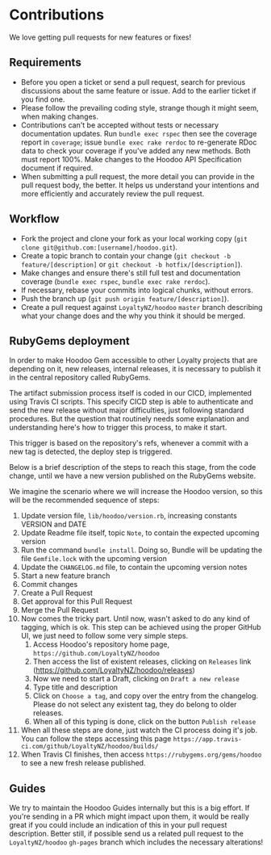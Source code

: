 # Contributions

We love getting pull requests for new features or fixes!

## Requirements

* Before you open a ticket or send a pull request, search for previous discussions about the same feature or issue. Add to the earlier ticket if you find one.
* Please follow the prevailing coding style, strange though it might seem, when making changes.
* Contributions can't be accepted without tests or necessary documentation updates. Run `bundle exec rspec` then see the coverage report in `coverage`; issue `bundle exec rake rerdoc` to re-generate RDoc data to check your coverage if you've added any new methods. Both must report 100%. Make changes to the Hoodoo API Specification document if required.
* When submitting a pull request, the more detail you can provide in the pull request body, the better. It helps us understand your intentions and more efficiently and accurately review the pull request.

## Workflow

* Fork the project and clone your fork as your local working copy (`git clone git@github.com:[username]/hoodoo.git`).
* Create a topic branch to contain your change (`git checkout -b feature/[description]` or `git checkout -b hotfix/[description]`).
* Make changes and ensure there's still full test and documentation coverage (`bundle exec rspec`, `bundle exec rake rerdoc`).
* If necessary, rebase your commits into logical chunks, without errors.
* Push the branch up (`git push origin feature/[description]`).
* Create a pull request against `LoyaltyNZ/hoodoo` `master` branch describing what your change does and the why you think it should be merged.

## RubyGems deployment
In order to make Hoodoo Gem accessible to other Loyalty projects that are depending on it, new releases, internal releases,
it is necessary to publish it in the central repository called RubyGems.

The artifact submission process itself is coded in our CICD, implemented using Travis CI scripts. This specify CICD step is able to authenticate and send
the new release without major difficulties, just following standard procedures. But the question that routinely needs some explanation and understanding
here's how to trigger this process, to make it start.

This trigger is based on the repository's refs, whenever a commit with a new tag is detected, the deploy step is triggered.

Below is a brief description of the steps to reach this stage, from the code change, until we have a new version published on the RubyGems website.

We imagine the scenario where we will increase the Hoodoo version, so this will be the recommended sequence of steps:

1. Update version file, `lib/hoodoo/version.rb`, increasing constants VERSION and DATE
2. Update Readme file itself, topic `Note`, to contain the expected upcoming version
3. Run the command `bundle install`. Doing so, Bundle will be updating the file `Gemfile.lock` with the upcoming version
4. Update the `CHANGELOG.md` file, to contain the upcoming version notes
5. Start a new feature branch
6. Commit changes
7. Create a Pull Request
8. Get approval for this Pull Request
9. Merge the Pull Request
10. Now comes the tricky part. Until now, wasn't asked to do any kind of tagging, which is ok. This step can be achieved using the proper GitHub UI, we just need to follow some very simple steps.
    1. Access Hoodoo's repository home page, `https://github.com/LoyaltyNZ/hoodoo`
    2. Then access the list of existent releases, clicking on `Releases` link (https://github.com/LoyaltyNZ/hoodoo/releases)
    3. Now we need to start a Draft, clicking on `Draft a new release`
    4. Type title and description
    5. Click on `Choose a tag`, and copy over the entry from the changelog. Please do not select any existent tag, they do belong to older releases.
    6. When all of this typing is done, click on the button `Publish release`
11. When all these steps are done, just watch the CI process doing it's job. You can follow the steps accessing this page `https://app.travis-ci.com/github/LoyaltyNZ/hoodoo/builds/`
12. When Travis CI finishes, then access `https://rubygems.org/gems/hoodoo` to see a new fresh release published.


## Guides

We try to maintain the Hoodoo Guides internally but this is a big effort. If you're sending in a PR which might impact upon them, it would be really great if you could include an indication of this in your pull request description. Better still, if possible send us a related pull request to the `LoyaltyNZ/hoodoo` `gh-pages` branch which includes the necessary alterations!
